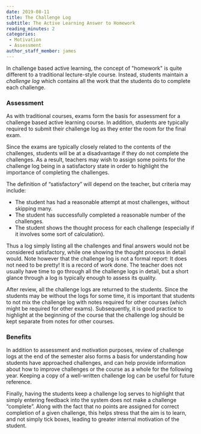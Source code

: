 ```yaml
---
date: 2019-08-11
title: The Challenge Log
subtitle: The Active Learning Answer to Homework
reading_minutes: 2
categories:
 - Motivation
 - Assessment
author_staff_member: james
---
```


In challenge based active learning, the concept of "homework" is quite different to a traditional lecture-style course.
Instead, students maintain a *challenge log* which contains all the work that the students do to complete each challenge.

### Assessment
As with traditional courses, exams form the basis for assessment for a challenge based active learning course.
In addition, students are typically required to submit their challenge log as they enter the room for the final exam.

Since the exams are typically closely related to the contents of the challenges, students will be at a disadvantage if they do not complete the challenges.
As a result, teachers may wish to assign some points for the challenge log being in a satisfactory state in order to highlight the importance of completing the challenges.

The definition of “satisfactory” will depend on the teacher, but criteria may include:

- The student has had a reasonable attempt at most challenges, without skipping many.
- The student has successfully completed a reasonable number of the challenges.
- The student shows the thought process for each challenge (especially if it involves some sort of calculation).

Thus a log simply listing all the challenges and final answers would not be considered satisfactory, while one showing the thought process in detail would.
Note however that the challenge log is not a formal report: It does not need to be pretty!
It is a record of work done.
The teacher does not usually have time to go through all the challenge logs in detail, but a short glance through a log is typically enough to assess its quality.

After review, all the challenge logs are returned to the students.
Since the students may be without the logs for some time, it is important that students to not mix the challenge log with notes required for other courses (which might be required for other exams).
Subsequently, it is good practice to highlight at the beginning of the course that the challenge log should be kept separate from notes for other courses.

### Benefits
In addition to assessment and motivation purposes, review of challenge logs at the end of the semester also forms a basis for understanding how students have approached challenges, and can help provide information about how to improve challenges or the course as a whole for the following year.
Keeping a copy of a well-written challenge log can be useful for future reference.

Finally, having the students keep a challenge log serves to highlight that simply entering feedback into the system does not make a challenge “complete”.
Along with the fact that no points are assigned for correct completion of a given challenge, this helps stress that the aim is to learn, and not simply tick boxes, leading to greater internal motivation of the student.
